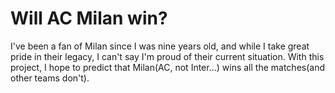 # Will AC Milan win?
I've been a fan of Milan since I was nine years old, and while I take great pride in their legacy, I can't say I'm proud of their current situation. With this project, I hope to predict that Milan(AC, not Inter...) wins all the matches(and other teams don't).
